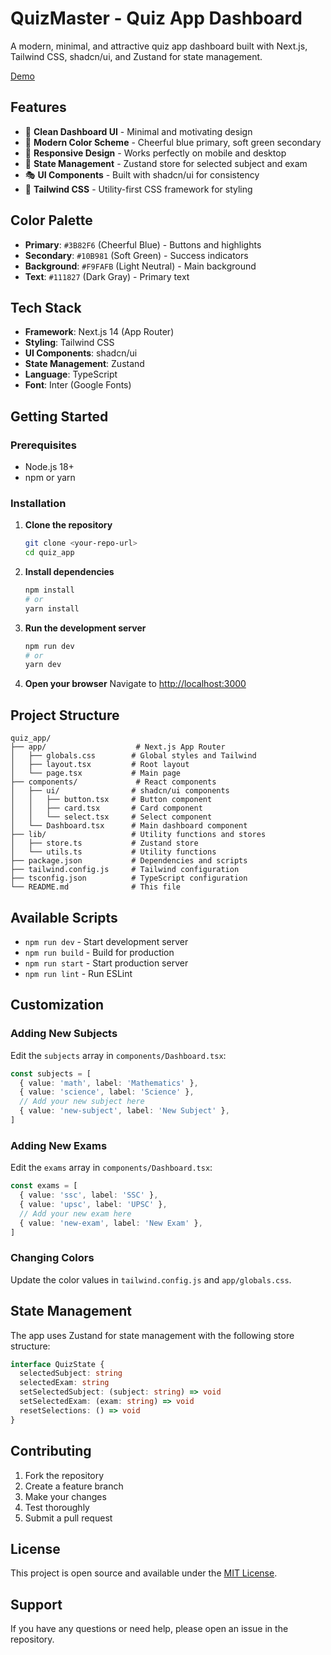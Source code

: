 # QuizMaster - Quiz App Dashboard

A modern, minimal, and attractive quiz app dashboard built with Next.js, Tailwind CSS, shadcn/ui, and Zustand for state management.

[Demo](https://quiz-app-frontend-nine-kappa.vercel.app)


## Features

- 🎯 **Clean Dashboard UI** - Minimal and motivating design
- 🎨 **Modern Color Scheme** - Cheerful blue primary, soft green secondary
- 📱 **Responsive Design** - Works perfectly on mobile and desktop
- 🔄 **State Management** - Zustand store for selected subject and exam
- 🎭 **UI Components** - Built with shadcn/ui for consistency
- 🎨 **Tailwind CSS** - Utility-first CSS framework for styling

## Color Palette

- **Primary**: `#3B82F6` (Cheerful Blue) - Buttons and highlights
- **Secondary**: `#10B981` (Soft Green) - Success indicators
- **Background**: `#F9FAFB` (Light Neutral) - Main background
- **Text**: `#111827` (Dark Gray) - Primary text

## Tech Stack

- **Framework**: Next.js 14 (App Router)
- **Styling**: Tailwind CSS
- **UI Components**: shadcn/ui
- **State Management**: Zustand
- **Language**: TypeScript
- **Font**: Inter (Google Fonts)

## Getting Started

### Prerequisites

- Node.js 18+ 
- npm or yarn

### Installation

1. **Clone the repository**
   ```bash
   git clone <your-repo-url>
   cd quiz_app
   ```

2. **Install dependencies**
   ```bash
   npm install
   # or
   yarn install
   ```

3. **Run the development server**
   ```bash
   npm run dev
   # or
   yarn dev
   ```

4. **Open your browser**
   Navigate to [http://localhost:3000](http://localhost:3000)

## Project Structure

```
quiz_app/
├── app/                    # Next.js App Router
│   ├── globals.css        # Global styles and Tailwind
│   ├── layout.tsx         # Root layout
│   └── page.tsx           # Main page
├── components/             # React components
│   ├── ui/                # shadcn/ui components
│   │   ├── button.tsx     # Button component
│   │   ├── card.tsx       # Card component
│   │   └── select.tsx     # Select component
│   └── Dashboard.tsx      # Main dashboard component
├── lib/                   # Utility functions and stores
│   ├── store.ts           # Zustand store
│   └── utils.ts           # Utility functions
├── package.json           # Dependencies and scripts
├── tailwind.config.js     # Tailwind configuration
├── tsconfig.json          # TypeScript configuration
└── README.md              # This file
```

## Available Scripts

- `npm run dev` - Start development server
- `npm run build` - Build for production
- `npm run start` - Start production server
- `npm run lint` - Run ESLint

## Customization

### Adding New Subjects
Edit the `subjects` array in `components/Dashboard.tsx`:

```typescript
const subjects = [
  { value: 'math', label: 'Mathematics' },
  { value: 'science', label: 'Science' },
  // Add your new subject here
  { value: 'new-subject', label: 'New Subject' },
]
```

### Adding New Exams
Edit the `exams` array in `components/Dashboard.tsx`:

```typescript
const exams = [
  { value: 'ssc', label: 'SSC' },
  { value: 'upsc', label: 'UPSC' },
  // Add your new exam here
  { value: 'new-exam', label: 'New Exam' },
]
```

### Changing Colors
Update the color values in `tailwind.config.js` and `app/globals.css`.

## State Management

The app uses Zustand for state management with the following store structure:

```typescript
interface QuizState {
  selectedSubject: string
  selectedExam: string
  setSelectedSubject: (subject: string) => void
  setSelectedExam: (exam: string) => void
  resetSelections: () => void
}
```

## Contributing

1. Fork the repository
2. Create a feature branch
3. Make your changes
4. Test thoroughly
5. Submit a pull request

## License

This project is open source and available under the [MIT License](LICENSE).

## Support

If you have any questions or need help, please open an issue in the repository.
